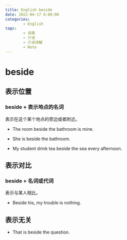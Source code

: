 ```yaml
---
title: English beside
date: 2022-04-17 6:00:00
categories:
        - English
tags:
        - 词类
        - 介词
        - 介词详解
        - Note
---
```


# beside

## 表示位置

### beside + 表示地点的名词

表示在这个某个地点的旁边或者附近。

- The room beside the bathroom is mine.

- She is beside the bathroom.
- My student drink tea beside the sea every afternoon.

## 表示对比

### beside + 名词或代词

表示与某人相比。

- Beside his, my trouble is nothing.

## 表示无关

- That is beside the question.
